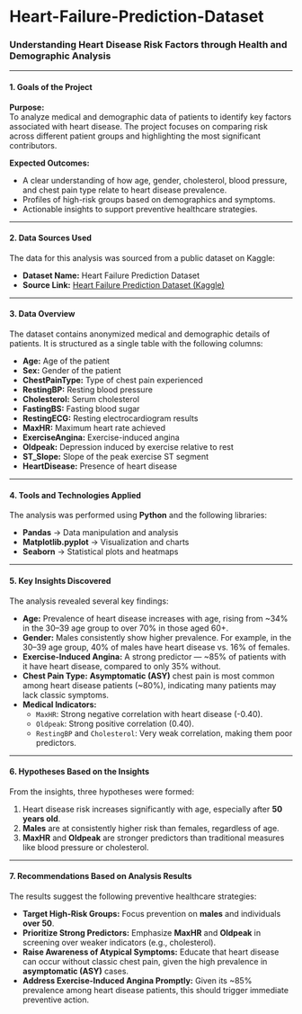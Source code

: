 # Heart-Failure-Prediction-Dataset

### Understanding Heart Disease Risk Factors through Health and Demographic Analysis

---

#### 1. Goals of the Project
**Purpose:**  
To analyze medical and demographic data of patients to identify key factors associated with heart disease. The project focuses on comparing risk across different patient groups and highlighting the most significant contributors.

**Expected Outcomes:**  
- A clear understanding of how age, gender, cholesterol, blood pressure, and chest pain type relate to heart disease prevalence.  
- Profiles of high-risk groups based on demographics and symptoms.  
- Actionable insights to support preventive healthcare strategies.  

---

#### 2. Data Sources Used
The data for this analysis was sourced from a public dataset on Kaggle:  

- **Dataset Name:** Heart Failure Prediction Dataset  
- **Source Link:** [Heart Failure Prediction Dataset (Kaggle)](https://www.kaggle.com/datasets/fedesoriano/heart-failure-prediction)  

---

#### 3. Data Overview
The dataset contains anonymized medical and demographic details of patients. It is structured as a single table with the following columns:  

- **Age:** Age of the patient  
- **Sex:** Gender of the patient  
- **ChestPainType:** Type of chest pain experienced  
- **RestingBP:** Resting blood pressure  
- **Cholesterol:** Serum cholesterol  
- **FastingBS:** Fasting blood sugar  
- **RestingECG:** Resting electrocardiogram results  
- **MaxHR:** Maximum heart rate achieved  
- **ExerciseAngina:** Exercise-induced angina  
- **Oldpeak:** Depression induced by exercise relative to rest  
- **ST_Slope:** Slope of the peak exercise ST segment  
- **HeartDisease:** Presence of heart disease  

---

#### 4. Tools and Technologies Applied
The analysis was performed using **Python** and the following libraries:  
- **Pandas** → Data manipulation and analysis  
- **Matplotlib.pyplot** → Visualization and charts  
- **Seaborn** → Statistical plots and heatmaps  

---

#### 5. Key Insights Discovered
The analysis revealed several key findings:  

- **Age:** Prevalence of heart disease increases with age, rising from ~34% in the 30–39 age group to over 70% in those aged 60+.  
- **Gender:** Males consistently show higher prevalence. For example, in the 30–39 age group, 40% of males have heart disease vs. 16% of females.  
- **Exercise-Induced Angina:** A strong predictor — ~85% of patients with it have heart disease, compared to only 35% without.  
- **Chest Pain Type:** **Asymptomatic (ASY)** chest pain is most common among heart disease patients (~80%), indicating many patients may lack classic symptoms.  
- **Medical Indicators:**  
  - `MaxHR`: Strong negative correlation with heart disease (-0.40).  
  - `Oldpeak`: Strong positive correlation (0.40).  
  - `RestingBP` and `Cholesterol`: Very weak correlation, making them poor predictors.  

---

#### 6. Hypotheses Based on the Insights
From the insights, three hypotheses were formed:  

1. Heart disease risk increases significantly with age, especially after **50 years old**.  
2. **Males** are at consistently higher risk than females, regardless of age.  
3. **MaxHR** and **Oldpeak** are stronger predictors than traditional measures like blood pressure or cholesterol.  

---

#### 7. Recommendations Based on Analysis Results
The results suggest the following preventive healthcare strategies:  

- **Target High-Risk Groups:** Focus prevention on **males** and individuals **over 50**.  
- **Prioritize Strong Predictors:** Emphasize **MaxHR** and **Oldpeak** in screening over weaker indicators (e.g., cholesterol).  
- **Raise Awareness of Atypical Symptoms:** Educate that heart disease can occur without classic chest pain, given the high prevalence in **asymptomatic (ASY)** cases.  
- **Address Exercise-Induced Angina Promptly:** Given its ~85% prevalence among heart disease patients, this should trigger immediate preventive action.  
